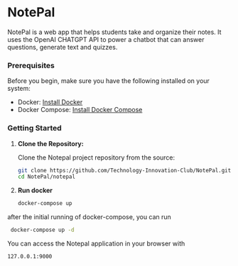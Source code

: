 # NotePal
NotePal is a web app that helps students take and organize their notes. It uses the OpenAI CHATGPT API to power a chatbot that can answer questions, generate text and quizzes.
### Prerequisites

Before you begin, make sure you have the following installed on your system:

- Docker: [Install Docker](https://docs.docker.com/get-docker/)
- Docker Compose: [Install Docker Compose](https://docs.docker.com/compose/install/)

### Getting Started

1. **Clone the Repository:**
   
   Clone the Notepal project repository from the source:

   ```bash
   git clone https://github.com/Technology-Innovation-Club/NotePal.git
   cd NotePal/notepal
2. **Run docker**
    ```bash
    docker-compose up
    ```
  after the initial running of docker-compose, you can run 
   ```bash
    docker-compose up -d
   ```
You can access the Notepal application in your browser with
```bash
127.0.0.1:9000
```
